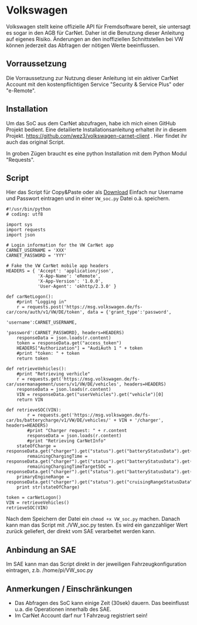 # Volkswagen

Volkswagen stellt keine offizielle API für Fremdsoftware bereit, sie untersagt es sogar in den AGB für CarNet. Daher ist die Benutzung dieser Anleitung auf eigenes Risiko. 
Änderungen an den inoffiziellen Schnittstellen bei VW können jederzeit das Abfragen der nötigen Werte beeinflussen.

## Vorraussetzung

Die Vorraussetzung zur Nutzung dieser Anleitung ist ein aktiver CarNet Account mit den kostenpflichtigen Service "Security & Service Plus" oder "e-Remote".

## Installation

Um das SoC aus dem CarNet abzufragen, habe ich mich einen GitHub Projekt bedient. Eine detailierte Installationsanleitung erhaltet ihr in diesem Projekt. 
https://github.com/wez3/volkswagen-carnet-client . Hier findet ihr auch das original Script.

In groben Zügen braucht es eine python Installation mit dem Python Modul "Requests".

## Script

Hier das Script für Copy&Paste oder als [Download](VW_soc.py)
Einfach nur Username und Passwort eintragen und in einer ```VW_soc.py``` Datei o.ä. speichern.

```
#!/usr/bin/python
# coding: utf8

import sys
import requests
import json

# Login information for the VW CarNet app
CARNET_USERNAME = 'XXX'
CARNET_PASSWORD = 'YYY'

# Fake the VW CarNet mobile app headers
HEADERS = { 'Accept': 'application/json',
			'X-App-Name': 'eRemote',
			'X-App-Version': '1.0.0',
			'User-Agent': 'okhttp/2.3.0' }

def carNetLogon():
	#print "Logging in"
	r = requests.post('https://msg.volkswagen.de/fs-car/core/auth/v1/VW/DE/token', data = {'grant_type':'password',
												'username':CARNET_USERNAME,
												'password':CARNET_PASSWORD}, headers=HEADERS)
	responseData = json.loads(r.content)
	token = responseData.get("access_token")
	HEADERS["Authorization"] = "AudiAuth 1 " + token
	#print "token: " + token
	return token

def retrieveVehicles():
	#print "Retrieving verhicle"
	r = requests.get('https://msg.volkswagen.de/fs-car/usermanagement/users/v1/VW/DE/vehicles', headers=HEADERS)
	responseData = json.loads(r.content)
	VIN = responseData.get("userVehicles").get("vehicle")[0]
	return VIN

def retrieveSOC(VIN):
        r = requests.get('https://msg.volkswagen.de/fs-car/bs/batterycharge/v1/VW/DE/vehicles/' + VIN + '/charger', headers=HEADERS)
        #print "Charger request: " + r.content
        responseData = json.loads(r.content)
        #print "Retrieving CarNetInfo"
	stateOfCharge = responseData.get("charger").get("status").get("batteryStatusData").get("stateOfCharge").get("content")
        remainingChargingTime = responseData.get("charger").get("status").get("batteryStatusData").get("remainingChargingTime").get("content")
        remainingChargingTimeTargetSOC = responseData.get("charger").get("status").get("batteryStatusData").get("remainingChargingTimeTargetSOC").get("content")
	primaryEngineRange = responseData.get("charger").get("status").get("cruisingRangeStatusData").get("primaryEngineRange").get("content")
	print str(stateOfCharge) 

token = carNetLogon()
VIN = retrieveVehicles()
retrieveSOC(VIN)
``` 

Nach dem Speichern der Datei ein ```chmod +x VW_soc.py``` machen. Danach kann man das Script mit ./VW_soc.py testen.
Es wird ein ganzzahliger Wert zurück geliefert, der direkt vom SAE verarbeitet werden kann.

## Anbindung an SAE

Im SAE kann man das Script direkt in der jeweiligen Fahrzeugkonfiguration eintragen, z.b. /home/pi/VW_soc.py

## Anmerkungen / Einschränkungen

- Das Abfragen des SoC kann einige Zeit (30sek) dauern. Das beeinflusst u.a. die Operationen innerhalb des SAE.
- Im CarNet Account darf nur 1 Fahrzeug registriert sein!

